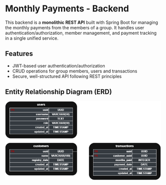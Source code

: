 # Monthly Payments - Backend

This backend is a **monolithic REST API** built with Spring Boot for managing the monthly payments from the members of a group. It handles user authentication/authorization, member management, and payment tracking in a single unified service.


## Features
- JWT-based user authentication/authorization
- CRUD operations for group members, users and transactions
- Secure, well-structured API following REST principles

## Entity Relationship Diagram (ERD)

![ERD Image](./monthlyPaymentsERD.png)
